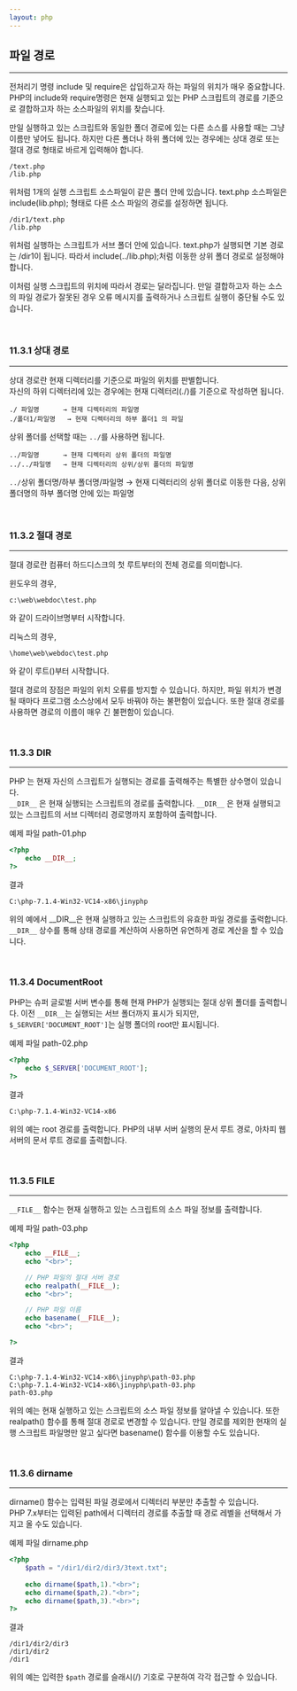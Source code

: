 ```yaml
---
layout: php
---
```

## 파일 경로
<hr>

전처리기 명령 include 및 require은 삽입하고자 하는 파일의 위치가 매우 중요합니다. PHP의 include와 require명령은 현재 실행되고 있는 PHP 스크립트의 경로를 기준으로 결합하고자 하는 소스파일의 위치를 찾습니다.  

만일 실행하고 있는 스크립트와 동일한 폴더 경로에 있는 다른 소스를 사용할 때는 그냥 이름만 넣어도 됩니다. 하지만 다른 폴더나 하위 폴더에 있는 경우에는 상대 경로 또는 절대 경로 형태로 바르게 입력해야 합니다.  

```
/text.php  
/lib.php  
```

위처럼 1개의 실행 스크립트 소스파일이 같은 폴더 안에 있습니다. text.php 소스파일은 include(lib.php); 형태로 다른 소스 파일의 경로를 설정하면 됩니다.  

```
/dir1/text.php  
/lib.php  
```

위처럼 실행하는 스크립트가 서브 폴더 안에 있습니다. text.php가 실행되면 기본 경로는 /dir1이 됩니다. 따라서 include(../lib.php);처럼 이동한 상위 폴더 경로로 설정해야 합니다.  

이처럼 실행 스크립트의 위치에 따라서 경로는 달라집니다. 만일 결합하고자 하는 소스의 파일 경로가 잘못된 경우 오류 메시지를 출력하거나 스크립트 실행이 중단될 수도 있습니다.  
 
<br>

### 11.3.1 상대 경로
<hr>

상대 경로란 현재 디렉터리를 기준으로 파일의 위치를 판별합니다.  
자신의 하위 디렉터리에 있는 경우에는 현재 디렉터리(./)를 기준으로 작성하면 됩니다.  

```
./ 파일명 		→ 현재 디렉터리의 파일명  
./폴더1/파일명 	→ 현재 디렉터리의 하부 폴더1 의 파일  
```

상위 폴더를 선택할 때는 `../`를 사용하면 됩니다.  

```
../파일명		→ 현재 디렉터리 상위 폴더의 파일명  
../../파일명	→ 현재 디렉터리의 상위/상위 폴더의 파일명  
```

`../`상위 폴더명/하부 폴더명/파일명 → 현재 디렉터리의 상위 폴더로 이동한 다음, 상위 폴더명의 하부 폴더명 안에 있는 파일명  

<br>

### 11.3.2 절대 경로
<hr>

절대 경로란 컴퓨터 하드디스크의 첫 루트부터의 전체 경로를 의미합니다.  

윈도우의 경우,  

```
c:\web\webdoc\test.php  
```

와 같이 드라이브명부터 시작합니다.  

리눅스의 경우,  

```
\home\web\webdoc\test.php  
```

와 같이 루트(\)부터 시작합니다.  

절대 경로의 장점은 파일의 위치 오류를 방지할 수 있습니다. 하지만, 파일 위치가 변경될 때마다 프로그램 소스상에서 모두 바꿔야 하는 불편함이 있습니다. 또한 절대 경로를 사용하면 경로의 이름이 매우 긴 불편함이 있습니다.  

<br>

### 11.3.3 __DIR__
<hr>

PHP 는 현재 자신의 스크립트가 실행되는 경로를 출력해주는 특별한 상수명이 있습니다.  
`__DIR__` 은 현재 실행되는 스크립트의 경로를 출력합니다. `__DIR__` 은 현재 실행되고 있는 스크립트의 서브 디렉터리 경로명까지 포함하여 출력합니다.  

예제 파일 path-01.php
```php
<?php
	echo __DIR__;
?>
```

결과
```
C:\php-7.1.4-Win32-VC14-x86\jinyphp
```

위의 예에서 __DIR__은 현재 실행하고 있는 스크립트의 유효한 파일 경로를 출력합니다. `__DIR__` 상수를 통해 상태 경로를 계산하여 사용하면 유연하게 경로 계산을 할 수 있습니다.  

<br>

### 11.3.4 DocumentRoot
PHP는 슈퍼 글로벌 서버 변수를 통해 현재 PHP가 실행되는 절대 상위 폴더를 출력합니다.
이전 `__DIR__`는 실행되는 서브 폴더까지 표시가 되지만, `$_SERVER['DOCUMENT_ROOT']`는 실행 폴더의 root만 표시됩니다.  

예제 파일 path-02.php
```php
<?php
	echo $_SERVER['DOCUMENT_ROOT'];
?>
```

결과
```
C:\php-7.1.4-Win32-VC14-x86
```

위의 예는 root 경로를 출력합니다. PHP의 내부 서버 실행의 문서 루트 경로, 아차피 웹 서버의 문서 루트 경로를 출력합니다.  

<br>

### 11.3.5 __FILE__
<hr>

`__FILE__` 함수는 현재 실행하고 있는 스크립트의 소스 파일 정보를 출력합니다.  

예제 파일 path-03.php
```php
<?php
	echo __FILE__;
	echo "<br>";

	// PHP 파일의 절대 서버 경로
	echo realpath(__FILE__);
	echo "<br>";

	// PHP 파일 이름
	echo basename(__FILE__);
	echo "<br>";

?>
```

결과
```
C:\php-7.1.4-Win32-VC14-x86\jinyphp\path-03.php
C:\php-7.1.4-Win32-VC14-x86\jinyphp\path-03.php
path-03.php
```

위의 예는 현재 실행하고 있는 스크립트의 소스 파일 정보를 알아낼 수 있습니다. 또한 realpath() 함수를 통해 절대 경로로 변경할 수 있습니다. 만일 경로를 제외한 현재의 실행 스크립트 파일명만 알고 싶다면 basename() 함수를 이용할 수도 있습니다.  

<br>

### 11.3.6 dirname
<hr>

dirname() 함수는 입력된 파일 경로에서 디렉터리 부분만 추출할 수 있습니다.  
PHP 7.x부터는 입력된 path에서 디렉터리 경로를 추출할 때 경로  레벨을 선택해서 가지고 올 수도 있습니다.  

예제 파일 dirname.php
```php
<?php
	$path = "/dir1/dir2/dir3/3text.txt";
	
	echo dirname($path,1)."<br>";
	echo dirname($path,2)."<br>";
	echo dirname($path,3)."<br>";
?>
```

결과
```
/dir1/dir2/dir3
/dir1/dir2
/dir1
```

위의 예는 입력한 `$path` 경로를 슬래시(/) 기호로 구분하여 각각 접근할 수 있습니다.  

<br><br>